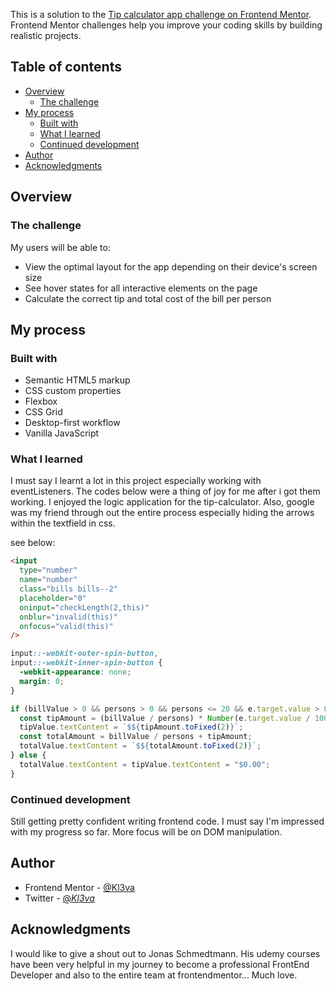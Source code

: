 This is a solution to the [Tip calculator app challenge on Frontend Mentor](https://www.frontendmentor.io/challenges/tip-calculator-app-ugJNGbJUX). Frontend Mentor challenges help you improve your coding skills by building realistic projects.

## Table of contents

- [Overview](#overview)
  - [The challenge](#the-challenge)
- [My process](#my-process)
  - [Built with](#built-with)
  - [What I learned](#what-i-learned)
  - [Continued development](#continued-development)
- [Author](#author)
- [Acknowledgments](#acknowledgments)

## Overview

### The challenge

My users will be able to:

- View the optimal layout for the app depending on their device's screen size
- See hover states for all interactive elements on the page
- Calculate the correct tip and total cost of the bill per person

## My process

### Built with

- Semantic HTML5 markup
- CSS custom properties
- Flexbox
- CSS Grid
- Desktop-first workflow
- Vanilla JavaScript

### What I learned

I must say I learnt a lot in this project especially working with eventListeners. The codes below were a thing of joy for me after i got them working. I enjoyed the logic application for the tip-calculator. Also, google was my friend through out the entire process especially hiding the arrows within the textfield in css.

see below:

```html
<input
  type="number"
  name="number"
  class="bills bills--2"
  placeholder="0"
  oninput="checkLength(2,this)"
  onblur="invalid(this)"
  onfocus="valid(this)"
/>
```

```css
input::-webkit-outer-spin-button,
input::-webkit-inner-spin-button {
  -webkit-appearance: none;
  margin: 0;
}
```

```js
if (billValue > 0 && persons > 0 && persons <= 20 && e.target.value > 0) {
  const tipAmount = (billValue / persons) * Number(e.target.value / 100);
  tipValue.textContent = `$${tipAmount.toFixed(2)}`;
  const totalAmount = billValue / persons + tipAmount;
  totalValue.textContent = `$${totalAmount.toFixed(2)}`;
} else {
  totalValue.textContent = tipValue.textContent = "$0.00";
}
```

### Continued development

Still getting pretty confident writing frontend code. I must say I'm impressed with my progress so far. More focus will be on DOM manipulation.

## Author

- Frontend Mentor - [@Kl3va](https://www.frontendmentor.io/profile/Kl3va)
- Twitter - [@_Kl3va_](https://www.twitter.com/_Kl3va_)

## Acknowledgments

I would like to give a shout out to Jonas Schmedtmann. His udemy courses have been very helpful in my journey to become a professional FrontEnd Developer and also to the entire team at frontendmentor... Much love.
